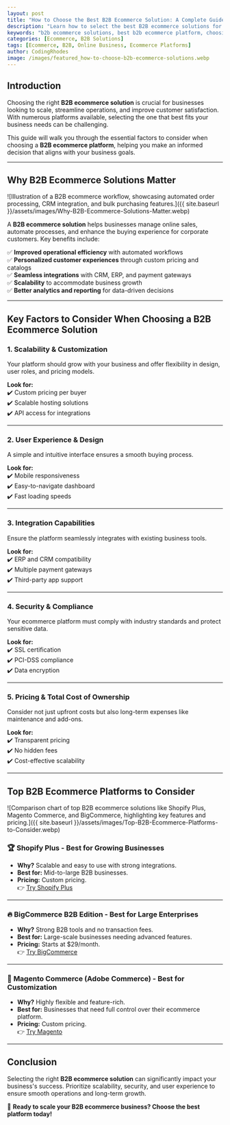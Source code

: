 ```yaml
---
layout: post
title: "How to Choose the Best B2B Ecommerce Solution: A Complete Guide"
description: "Learn how to select the best B2B ecommerce solutions for your business. This complete guide covers essential features, pricing, integrations, and expert recommendations to help you make an informed decision."
keywords: "b2b ecommerce solutions, best b2b ecommerce platform, choosing b2b ecommerce, b2b online store, business ecommerce platforms"
categories: [Ecommerce, B2B Solutions]
tags: [Ecommerce, B2B, Online Business, Ecommerce Platforms]
author: CodingRhodes
image: /images/featured_how-to-choose-b2b-ecommerce-solutions.webp
---
```


## Introduction

Choosing the right **B2B ecommerce solution** is crucial for businesses looking to scale, streamline operations, and improve customer satisfaction. With numerous platforms available, selecting the one that best fits your business needs can be challenging.

This guide will walk you through the essential factors to consider when choosing a **B2B ecommerce platform**, helping you make an informed decision that aligns with your business goals.

---

## Why B2B Ecommerce Solutions Matter

![Illustration of a B2B ecommerce workflow, showcasing automated order processing, CRM integration, and bulk purchasing features.]({{ site.baseurl }}/assets/images/Why-B2B-Ecommerce-Solutions-Matter.webp)

A **B2B ecommerce solution** helps businesses manage online sales, automate processes, and enhance the buying experience for corporate customers. Key benefits include:

✅ **Improved operational efficiency** with automated workflows  
✅ **Personalized customer experiences** through custom pricing and catalogs  
✅ **Seamless integrations** with CRM, ERP, and payment gateways  
✅ **Scalability** to accommodate business growth  
✅ **Better analytics and reporting** for data-driven decisions  

---

## Key Factors to Consider When Choosing a B2B Ecommerce Solution

### 1. **Scalability & Customization**
Your platform should grow with your business and offer flexibility in design, user roles, and pricing models.

**Look for:**  
✔️ Custom pricing per buyer  
✔️ Scalable hosting solutions  
✔️ API access for integrations  

---

### 2. **User Experience & Design**
A simple and intuitive interface ensures a smooth buying process.

**Look for:**  
✔️ Mobile responsiveness  
✔️ Easy-to-navigate dashboard  
✔️ Fast loading speeds  

---

### 3. **Integration Capabilities**
Ensure the platform seamlessly integrates with existing business tools.

**Look for:**  
✔️ ERP and CRM compatibility  
✔️ Multiple payment gateways  
✔️ Third-party app support  

---

### 4. **Security & Compliance**
Your ecommerce platform must comply with industry standards and protect sensitive data.

**Look for:**  
✔️ SSL certification  
✔️ PCI-DSS compliance  
✔️ Data encryption  

---

### 5. **Pricing & Total Cost of Ownership**
Consider not just upfront costs but also long-term expenses like maintenance and add-ons.

**Look for:**  
✔️ Transparent pricing  
✔️ No hidden fees  
✔️ Cost-effective scalability  

---

## Top B2B Ecommerce Platforms to Consider

![Comparison chart of top B2B ecommerce solutions like Shopify Plus, Magento Commerce, and BigCommerce, highlighting key features and pricing.]({{ site.baseurl }}/assets/images/Top-B2B-Ecommerce-Platforms-to-Consider.webp)

### 🏆 **Shopify Plus** - Best for Growing Businesses  
- **Why?** Scalable and easy to use with strong integrations.  
- **Best for:** Mid-to-large B2B businesses.  
- **Pricing:** Custom pricing.  
👉 [Try Shopify Plus](https://www.shopify.com/plus)

---

### 🔥 **BigCommerce B2B Edition** - Best for Large Enterprises  
- **Why?** Strong B2B tools and no transaction fees.  
- **Best for:** Large-scale businesses needing advanced features.  
- **Pricing:** Starts at $29/month.  
👉 [Try BigCommerce](https://www.bigcommerce.com/)

---

### 🔧 **Magento Commerce (Adobe Commerce)** - Best for Customization  
- **Why?** Highly flexible and feature-rich.  
- **Best for:** Businesses that need full control over their ecommerce platform.  
- **Pricing:** Custom pricing.  
👉 [Try Magento](https://business.adobe.com/products/magento/magento-commerce.html)

---

## Conclusion
Selecting the right **B2B ecommerce solution** can significantly impact your business's success. Prioritize scalability, security, and user experience to ensure smooth operations and long-term growth.

🚀 **Ready to scale your B2B ecommerce business? Choose the best platform today!**

